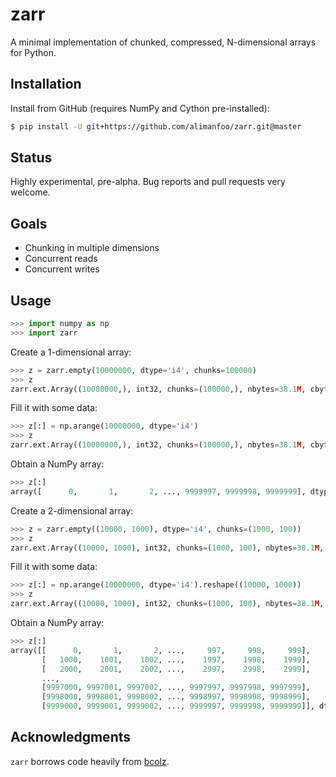 # zarr

A minimal implementation of chunked, compressed, N-dimensional arrays for 
Python.

## Installation

Install from GitHub (requires NumPy and Cython pre-installed):

```bash
$ pip install -U git+https://github.com/alimanfoo/zarr.git@master
```

## Status

Highly experimental, pre-alpha. Bug reports and pull requests very welcome.

## Goals

* Chunking in multiple dimensions
* Concurrent reads
* Concurrent writes

## Usage

```python
>>> import numpy as np
>>> import zarr

```

Create a 1-dimensional array:

```python
>>> z = zarr.empty(10000000, dtype='i4', chunks=100000)
>>> z
zarr.ext.Array((10000000,), int32, chunks=(100000,), nbytes=38.1M, cbytes=0, cname=blosclz, clevel=5, shuffle=1)

```

Fill it with some data:

```python
>>> z[:] = np.arange(10000000, dtype='i4')
>>> z
zarr.ext.Array((10000000,), int32, chunks=(100000,), nbytes=38.1M, cbytes=718.5K, cratio=54.4, cname=blosclz, clevel=5, shuffle=1)

```

Obtain a NumPy array:

```python
>>> z[:]
array([      0,       1,       2, ..., 9999997, 9999998, 9999999], dtype=int32)

```

Create a 2-dimensional array:

```python
>>> z = zarr.empty((10000, 1000), dtype='i4', chunks=(1000, 100))
>>> z
zarr.ext.Array((10000, 1000), int32, chunks=(1000, 100), nbytes=38.1M, cbytes=0, cname=blosclz, clevel=5, shuffle=1)

```

Fill it with some data:

```python
>>> z[:] = np.arange(10000000, dtype='i4').reshape((10000, 1000))
>>> z
zarr.ext.Array((10000, 1000), int32, chunks=(1000, 100), nbytes=38.1M, cbytes=2.0M, cratio=19.3, cname=blosclz, clevel=5, shuffle=1)

```

Obtain a NumPy array:

```python
>>> z[:]
array([[      0,       1,       2, ...,     997,     998,     999],
       [   1000,    1001,    1002, ...,    1997,    1998,    1999],
       [   2000,    2001,    2002, ...,    2997,    2998,    2999],
       ..., 
       [9997000, 9997001, 9997002, ..., 9997997, 9997998, 9997999],
       [9998000, 9998001, 9998002, ..., 9998997, 9998998, 9998999],
       [9999000, 9999001, 9999002, ..., 9999997, 9999998, 9999999]], dtype=int32)

```

## Acknowledgments

``zarr`` borrows code heavily from [bcolz](http://bcolz.blosc.org/).
